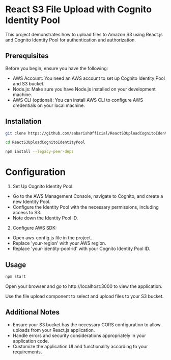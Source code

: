 # React S3 File Upload with Cognito Identity Pool

This project demonstrates how to upload files to Amazon S3 using React.js and Cognito Identity Pool for authentication and authorization.

## Prerequisites
Before you begin, ensure you have the following:

- AWS Account: You need an AWS account to set up Cognito Identity Pool and S3 bucket.
- Node.js: Make sure you have Node.js installed on your development machine.
- AWS CLI (optional): You can install AWS CLI to configure AWS credentials on your local machine.

## Installation
```bash
git clone https://github.com/sabarishOfficial/ReactS3UploadCognitoIdentityPool.git

cd ReactS3UploadCognitoIdentityPool

npm install --legacy-peer-deps
```
# Configuration
1. Set Up Cognito Identity Pool:
 - Go to the AWS Management Console, navigate to Cognito, and create a new Identity Pool.
- Configure the Identity Pool with the necessary permissions, including access to S3. 
- Note down the Identity Pool ID.
2. Configure AWS SDK:
- Open aws-config.js file in the project.
- Replace 'your-region' with your AWS region.
- Replace 'your-identity-pool-id' with your Cognito Identity Pool ID.

## Usage
```bash
npm start
```
Open your browser and go to http://localhost:3000 to view the application.

Use the file upload component to select and upload files to your S3 bucket.

## Additional Notes
- Ensure your S3 bucket has the necessary CORS configuration to allow uploads from your React.js application.
- Handle errors and security considerations appropriately in your application code.
- Customize the application UI and functionality according to your requirements.